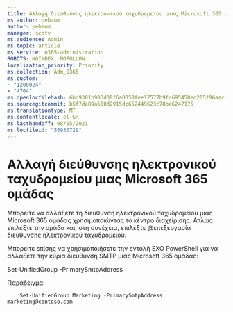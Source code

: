 ```yaml
---
title: Αλλαγή διεύθυνσης ηλεκτρονικού ταχυδρομείου μιας Microsoft 365 ομάδας
ms.author: pebaum
author: pebaum
manager: scotv
ms.audience: Admin
ms.topic: article
ms.service: o365-administration
ROBOTS: NOINDEX, NOFOLLOW
localization_priority: Priority
ms.collection: Adm_O365
ms.custom:
- "1200024"
- "4704"
ms.openlocfilehash: 6bd9301b983d09f6a0058fee17577b9fc695458ed205f96aacf79a87e4a91e34
ms.sourcegitcommit: b5f7da89a650d2915dc652449623c78be6247175
ms.translationtype: MT
ms.contentlocale: el-GR
ms.lasthandoff: 08/05/2021
ms.locfileid: "53930729"
---
```

# <a name="change-email-address-of-a-microsoft-365-group"></a>Αλλαγή διεύθυνσης ηλεκτρονικού ταχυδρομείου μιας Microsoft 365 ομάδας

Μπορείτε να αλλάξετε τη διεύθυνση ηλεκτρονικού ταχυδρομείου μιας Microsoft 365 ομάδας χρησιμοποιώντας το κέντρο διαχείρισης. Απλώς επιλέξτε την ομάδα και, στη συνέχεια, επιλέξτε @επεξεργασία διεύθυνσης ηλεκτρονικού ταχυδρομείου.

Μπορείτε επίσης να χρησιμοποιήσετε την εντολή EXO PowerShell για να αλλάξετε την κύρια διεύθυνση SMTP μιας Microsoft 365 ομάδας:

Set-UnifiedGroup <Group Name> -PrimarySmtpAddress <new SMTP Address>

Παράδειγμα:

```
    Set-UnifiedGroup Marketing -PrimarySmtpAddress marketing@contoso.com
```

